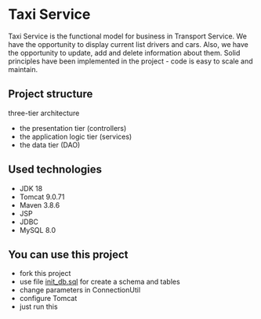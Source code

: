 ﻿# Taxi Service

Taxi Service is the functional model for business in Transport Service. We have the opportunity to display current 
list drivers and cars. Also, we have the opportunity to update, add and delete information about them. 
Solid principles have been implemented in the project - code is easy to scale and maintain. 

## Project structure
three-tier architecture
+ the presentation tier (controllers)
+ the application logic tier (services)
+ the data tier (DAO)

## Used technologies
+ JDK 18
+ Tomcat 9.0.71
+ Maven 3.8.6
+ JSP
+ JDBC
+ MySQL 8.0

## You can use this project
+ fork this project
+ use file [init_db.sql](src/main/resources/resources/init_db.sql) for create a schema and tables
+ change parameters in ConnectionUtil
+ configure Tomcat
+ just run this 
